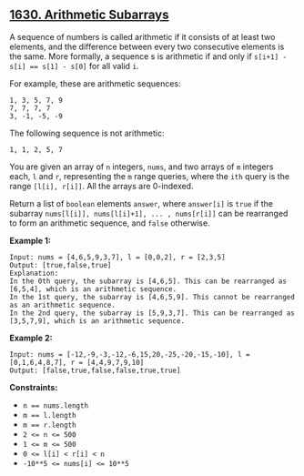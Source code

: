 ## [1630. Arithmetic Subarrays](https://leetcode.com/problems/arithmetic-subarrays/description/?envType=daily-question&envId=2023-11-24)

A sequence of numbers is called arithmetic if it consists of at least two elements, and the difference between every two consecutive elements is the same. More formally, a sequence s is arithmetic if and only if `s[i+1] - s[i] == s[1] - s[0]` for all valid `i`.

For example, these are arithmetic sequences:

    1, 3, 5, 7, 9  
    7, 7, 7, 7  
    3, -1, -5, -9  

The following sequence is not arithmetic:

    1, 1, 2, 5, 7  

You are given an array of `n` integers, `nums`, and two arrays of `m` integers each, `l` and `r`, representing the `m` range queries, where the `ith` query is the range `[l[i], r[i]]`. All the arrays are 0-indexed.

Return a list of `boolean` elements `answer`, where `answer[i]` is `true` if the subarray `nums[l[i]], nums[l[i]+1], ... , nums[r[i]]` can be rearranged to form an arithmetic sequence, and `false` otherwise.


**Example 1:**

    Input: nums = [4,6,5,9,3,7], l = [0,0,2], r = [2,3,5]  
    Output: [true,false,true]  
    Explanation:  
    In the 0th query, the subarray is [4,6,5]. This can be rearranged as [6,5,4], which is an arithmetic sequence.  
    In the 1st query, the subarray is [4,6,5,9]. This cannot be rearranged as an arithmetic sequence.  
    In the 2nd query, the subarray is [5,9,3,7]. This can be rearranged as [3,5,7,9], which is an arithmetic sequence.

**Example 2:**

    Input: nums = [-12,-9,-3,-12,-6,15,20,-25,-20,-15,-10], l = [0,1,6,4,8,7], r = [4,4,9,7,9,10]  
    Output: [false,true,false,false,true,true]  
 

**Constraints:**

- `n == nums.length`
- `m == l.length`
- `m == r.length`
- `2 <= n <= 500`
- `1 <= m <= 500`
- `0 <= l[i] < r[i] < n`
- `-10**5 <= nums[i] <= 10**5`